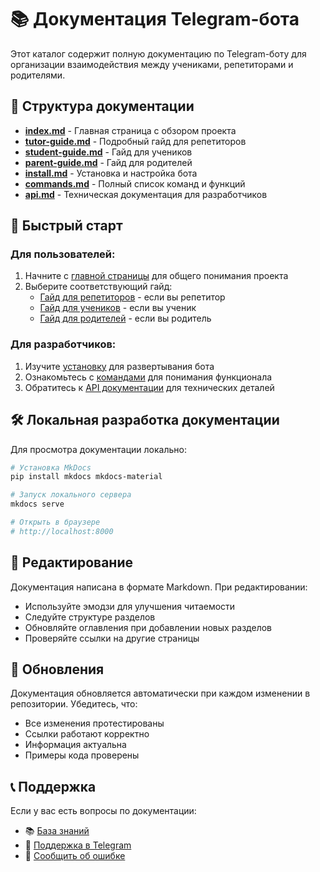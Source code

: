 # 📚 Документация Telegram-бота

Этот каталог содержит полную документацию по Telegram-боту для организации взаимодействия между учениками, репетиторами и родителями.

## 📖 Структура документации

- **[index.md](index.md)** - Главная страница с обзором проекта
- **[tutor-guide.md](tutor-guide.md)** - Подробный гайд для репетиторов
- **[student-guide.md](student-guide.md)** - Гайд для учеников
- **[parent-guide.md](parent-guide.md)** - Гайд для родителей
- **[install.md](install.md)** - Установка и настройка бота
- **[commands.md](commands.md)** - Полный список команд и функций
- **[api.md](api.md)** - Техническая документация для разработчиков

## 🚀 Быстрый старт

### Для пользователей:
1. Начните с [главной страницы](index.md) для общего понимания проекта
2. Выберите соответствующий гайд:
   - [Гайд для репетиторов](tutor-guide.md) - если вы репетитор
   - [Гайд для учеников](student-guide.md) - если вы ученик
   - [Гайд для родителей](parent-guide.md) - если вы родитель

### Для разработчиков:
1. Изучите [установку](install.md) для развертывания бота
2. Ознакомьтесь с [командами](commands.md) для понимания функционала
3. Обратитесь к [API документации](api.md) для технических деталей

## 🛠️ Локальная разработка документации

Для просмотра документации локально:

```bash
# Установка MkDocs
pip install mkdocs mkdocs-material

# Запуск локального сервера
mkdocs serve

# Открыть в браузере
# http://localhost:8000
```

## 📝 Редактирование

Документация написана в формате Markdown. При редактировании:

- Используйте эмодзи для улучшения читаемости
- Следуйте структуре разделов
- Обновляйте оглавления при добавлении новых разделов
- Проверяйте ссылки на другие страницы

## 🔄 Обновления

Документация обновляется автоматически при каждом изменении в репозитории. Убедитесь, что:

- Все изменения протестированы
- Ссылки работают корректно
- Информация актуальна
- Примеры кода проверены

## 📞 Поддержка

Если у вас есть вопросы по документации:

- 📚 [База знаний](https://your-knowledge-base.com)
- 💬 [Поддержка в Telegram](https://t.me/kiton_support)
- 🐛 [Сообщить об ошибке](https://github.com/your-repo/issues)
